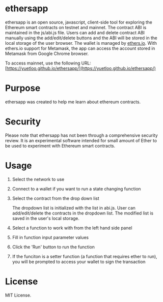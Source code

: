 # ethersapp

ethersapp is an open source, javascript, client-side tool for exploring the Ethereum smart contracts on testnet and mainnet. The contract ABI is maintained in the js/abi.js file. Users can add and delete contract ABI manually using the add/edit/delete buttons and the ABI will be stored in the local storage of the user browser. The wallet is managed by [ethers.io](https://github.com/ethers-io/ethers.io). With ethers.io support for Metamask, the app can access the account stored in Metamask from Google Chrome browser.

To access mainnet, use the following URL:
[https://yuetloo.github.io/ethersapp/](https://yuetloo.github.io/ethersapp/)

# Purpose

ethersapp was created to help me learn about ethereum contracts.

# Security

Please note that ethersapp has not been through a comprehensive security review. It is an experimental software intended for small amount of Ether to be used to experiment with Ethereum smart contracts.

# Usage

1. Select the network to use
1. Connect to a wallet if you want to run a state changing function
1. Select the contract from the drop down list

   The dropdown list is initialized with the list in abi.js. User can add/edit/delete the contracts in the dropdown list. The modified list is saved in the user's local storage.

1. Select a function to work with from the left hand side panel

1. Fill in function input parameter values

1. Click the 'Run' button to run the function

1. If the funciton is a setter function (a function that requires ether to run), you will be prompted to access your wallet to sign the transaction

# License

MIT License.
